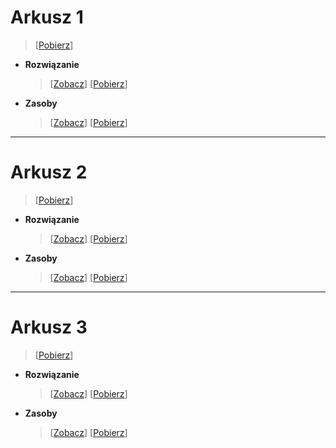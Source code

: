 # **Arkusz 1**

> [<a href="https://minhaskamal.github.io/DownGit/#/home?url=https://github.com/Guliveer/INF.03_2023-odpowiedzi/tree/main/Arkusz%201" target="_blank">Pobierz</a>]

- **Rozwiązanie**

  > [[Zobacz](Arkusz%201/rozwiazanie)] [<a href="https://minhaskamal.github.io/DownGit/#/home?url=https://github.com/Guliveer/INF.03_2023-odpowiedzi/tree/main/Arkusz%201/rozwiazanie" target="_blank">Pobierz</a>]

- **Zasoby**
  > [[Zobacz](Arkusz%201/zasoby)] [<a href="https://github.com/Guliveer/INF.03_2023-odpowiedzi/tree/main/Arkusz%201/zasoby" target="_blank">Pobierz</a>]

---

# **Arkusz 2**

> [<a href="https://minhaskamal.github.io/DownGit/#/home?url=https://github.com/Guliveer/INF.03_2023-odpowiedzi/tree/main/Arkusz%202" target="_blank">Pobierz</a>]

- **Rozwiązanie**

  > [[Zobacz](Arkusz%202/rozwiazanie)] [<a href="https://minhaskamal.github.io/DownGit/#/home?url=https://github.com/Guliveer/INF.03_2023-odpowiedzi/tree/main/Arkusz%202/rozwiazanie" target="_blank">Pobierz</a>]

- **Zasoby**
  > [[Zobacz](Arkusz%202/zasoby)] [<a href="https://minhaskamal.github.io/DownGit/#/home?url=https://github.com/Guliveer/INF.03_2023-odpowiedzi/tree/main/Arkusz%202/zasoby" target="_blank">Pobierz</a>]

---

# Arkusz 3

> [<a href="https://minhaskamal.github.io/DownGit/#/home?url=https://github.com/Guliveer/INF.03_2023-odpowiedzi/tree/main/Arkusz%203" target="_blank">Pobierz</a>]

- **Rozwiązanie**

  > [[Zobacz](Arkusz%203/rozwiazanie)] [<a href="https://minhaskamal.github.io/DownGit/#/home?url=https://github.com/Guliveer/INF.03_2023-odpowiedzi/tree/main/Arkusz%203/rozwiazanie" target="_blank">Pobierz</a>]

- **Zasoby**
  > [[Zobacz](Arkusz%203/zasoby)] [<a href="https://minhaskamal.github.io/DownGit/#/home?url=https://github.com/Guliveer/INF.03_2023-odpowiedzi/tree/main/Arkusz%203/zasoby" target="_blank">Pobierz</a>]
